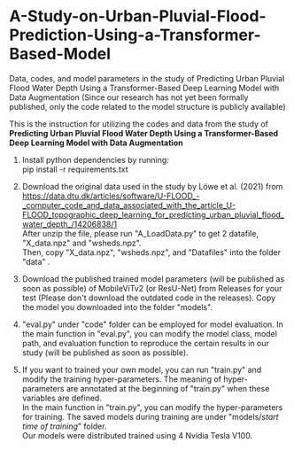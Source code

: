 # A-Study-on-Urban-Pluvial-Flood-Prediction-Using-a-Transformer-Based-Model
Data, codes, and model parameters in the study of Predicting Urban Pluvial Flood Water Depth Using a Transformer-Based Deep Learning Model with Data Augmentation (Since our research has not yet been formally published, only the code related to the model structure is publicly available)

This is the instruction for utilizing the codes and data from the study of **Predicting Urban Pluvial Flood Water Depth Using a Transformer-Based Deep Learning Model with Data Augmentation**

1. Install python dependencies by running:  
pip install -r requirements.txt

2. Download the original data used in the study by Löwe et al. (2021) from https://data.dtu.dk/articles/software/U-FLOOD_-_computer_code_and_data_associated_with_the_article_U-FLOOD_topographic_deep_learning_for_predicting_urban_pluvial_flood_water_depth_/14206838/1   
After unzip the file, please run "A_LoadData.py" to get 2 datafile, "X_data.npz" and "wsheds.npz".  
Then, copy "X_data.npz", "wsheds.npz", and "Datafiles" into the folder "data" .

3. Download the published trained model parameters (will be published as soon as possible) of MobileViTv2 (or ResU-Net) from Releases for your test (Please don't download the outdated code in the releases). Copy the model you downloaded into the folder "models".

4. "eval.py" under "code" folder can be employed for model evaluation.
In the main function in "eval.py", you can modify the model class, model path, and evaluation function to reproduce the certain results in our study (will be published as soon as possible).
 
5. If you want to trained your own model, you can run "train.py" and modify the training hyper-parameters.
The meaning of hyper-parameters are annotated at the beginning of "train.py" when these variables are defined.  
In the main function in "train.py", you can modify the hyper-parameters for training.
The saved models during training are under "models/_start time of training_" folder.  
Our models were distributed trained using 4 Nvidia Tesla V100.
